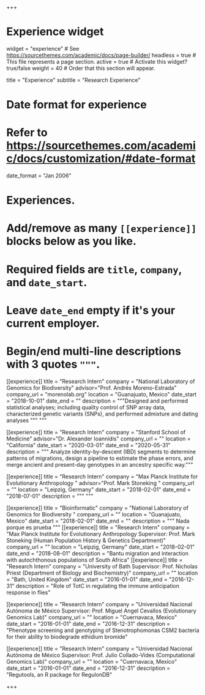 +++
# Experience widget
widget = "experience"  # See https://sourcethemes.com/academic/docs/page-builder/
headless = true  # This file represents a page section.
active = true  # Activate this widget? true/false
weight = 40  # Order that this section will appear.

title = "Experience"
subtitle = "Research Experience"

# Date format for experience
#   Refer to https://sourcethemes.com/academic/docs/customization/#date-format
date_format = "Jan 2006"

# Experiences.
#   Add/remove as many `[[experience]]` blocks below as you like.
#   Required fields are `title`, `company`, and `date_start`.
#   Leave `date_end` empty if it's your current employer.
#   Begin/end multi-line descriptions with 3 quotes `"""`.

[[experience]]
  title = "Research Intern"
  company = "National Laboratory of Genomics for Biodiversity"
  advisor="Prof. Andrés Moreno-Estrada"
  company_url = "morenolab.org"
  location = "Guanajuato, Mexico"
  date_start = "2018-10-01"
  date_end = ""
  description = """Designed and performed statistical analyses; including quality control of SNP array data, characterized genetic variants (SNPs), and performed admixture and dating analyses """
  """

[[experience]]
  title = "Research Intern"
  company = "Stanford School of Medicine"
  advisor="Dr.  Alexander Ioannidis"
  company_url = ""
  location = "California"
  date_start = "2020-03-01"
  date_end = "2020-05-31"
  description = """ Analyze identity-by-descent (IBD) segments to determine patterns of migrations,  design a pipeline to estimate the phase errors, and merge ancient and present-day genotypes in an ancestry specific way."""
  
[[experience]]
  title = "Research Intern"
  company = "Max Planck Institute for Evolutionary Anthropology "
  advisor="Prof. Mark Stoneking "
  company_url = ""
  location = "Leipzig, Germany"
  date_start = "2018-02-01"
  date_end = "2018-07-01"
  description = """ """  

[[experience]]
  title = "Bioinformatic"
  company = "National Laboratory of Genomics for Biodiversity  "
  company_url = ""
  location = "Guanajuato, Mexico"
  date_start = "2018-02-01"
  date_end = ""
  description = """
  Nada porque es prueba
  """
[[experience]]
  title = "Research Intern"
  company = "Max Planck Institute for Evolutionary Anthropology Supervisor: Prof. Mark Stoneking (Human Population History & Genetics Department)"
  company_url = ""
  location = "Leipzig, Germany"
  date_start = "2018-02-01"
  date_end = "2018-08-01"
  description = "Bantu migration and interaction with autochthonous populations of South Africa"
[[experience]]
  title = "Research Intern"
  company = "University of Bath Supervisor: Prof. Nicholas Priest (Department of Biology and Biochemistry)"
  company_url = ""
  location = "Bath, United Kingdom"
  date_start = "2016-01-01"
  date_end = "2016-12-31"
  description = "Role of TotC in regulating the immune anticipation response in flies"


[[experience]]
  title = "Research Intern"
  company = "Universidad Nacional Autónoma de México Supervisor: Prof. Miguel Angel Cevallos (Evolutionary Genomics Lab)"
  company_url = ""
  location = "Cuernavaca, Mexico"
  date_start = "2016-01-01"
  date_end = "2016-12-31"
  description = "Phenotype screening and genotyping of Stenotrophomonas CSM2 bacteria for their ability to biodegrade  ethidium bromide"


[[experience]]
  title = "Research Intern"
  company = "Universidad Nacional Autónoma de México Supervisor: Prof. Julio Collado-Vides (Computational Genomics Lab)"
  company_url = ""
  location = "Cuernavaca, Mexico"
  date_start = "2016-01-01"
  date_end = "2016-12-31"
  description = "Regutools, an R package for RegulonDB"

+++
